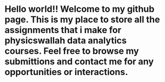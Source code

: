 # Hello world!! Welcome to my github page. This is my place to store all the assignments that i make for physicswallah data analytics courses. Feel free to browse my submittions and contact me for any opportunities or interactions.
